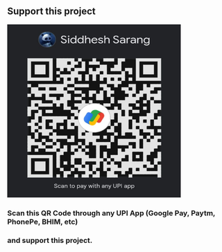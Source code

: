 ## Support this project

<img src="assets/upi.jpg" alt=[upi] height="400px" width="400px">

### Scan this QR Code through any UPI App (Google Pay, Paytm, PhonePe, BHIM, etc)
### and support this project. 